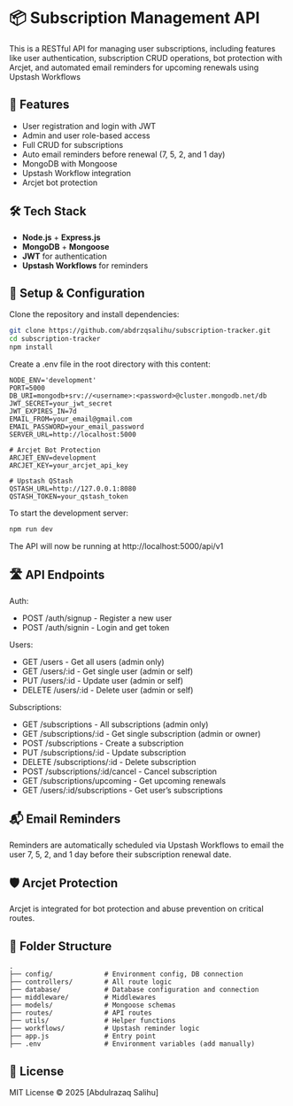 # 📦 Subscription Management API

This is a RESTful API for managing user subscriptions, including features like user authentication, subscription CRUD operations, bot protection with Arcjet, and automated email reminders for upcoming renewals using Upstash Workflows

## 🚀 Features

- User registration and login with JWT
- Admin and user role-based access
- Full CRUD for subscriptions
- Auto email reminders before renewal (7, 5, 2, and 1 day)
- MongoDB with Mongoose
- Upstash Workflow integration
- Arcjet bot protection

## 🛠️ Tech Stack

- **Node.js** + **Express.js**
- **MongoDB** + **Mongoose**
- **JWT** for authentication
- **Upstash Workflows** for reminders

## 🔧 Setup & Configuration

Clone the repository and install dependencies:

```bash
git clone https://github.com/abdrzqsalihu/subscription-tracker.git
cd subscription-tracker
npm install
```

Create a .env file in the root directory with this content:

```env
NODE_ENV='development'
PORT=5000
DB_URI=mongodb+srv://<username>:<password>@cluster.mongodb.net/db
JWT_SECRET=your_jwt_secret
JWT_EXPIRES_IN=7d
EMAIL_FROM=your_email@gmail.com
EMAIL_PASSWORD=your_email_password
SERVER_URL=http://localhost:5000

# Arcjet Bot Protection
ARCJET_ENV=development
ARCJET_KEY=your_arcjet_api_key

# Upstash QStash
QSTASH_URL=http://127.0.0.1:8080
QSTASH_TOKEN=your_qstash_token
```

To start the development server:

```bash
npm run dev
```

The API will now be running at http://localhost:5000/api/v1

## 🛣️ API Endpoints

Auth:
- POST /auth/signup - Register a new user
- POST /auth/signin - Login and get token

Users:
- GET /users - Get all users (admin only)
- GET /users/:id - Get single user (admin or self)
- PUT /users/:id - Update user (admin or self)
- DELETE /users/:id - Delete user (admin or self)

Subscriptions:
- GET /subscriptions - All subscriptions (admin only)
- GET /subscriptions/:id - Get single subscription (admin or owner)
- POST /subscriptions - Create a subscription
- PUT /subscriptions/:id - Update subscription
- DELETE /subscriptions/:id - Delete subscription
- POST /subscriptions/:id/cancel - Cancel subscription
- GET /subscriptions/upcoming - Get upcoming renewals
- GET /users/:id/subscriptions - Get user’s subscriptions

## 📬 Email Reminders

Reminders are automatically scheduled via Upstash Workflows to email the user 7, 5, 2, and 1 day before their subscription renewal date.

## 🛡️ Arcjet Protection

Arcjet is integrated for bot protection and abuse prevention on critical routes.

## 📁 Folder Structure

```
.
├── config/             # Environment config, DB connection
├── controllers/        # All route logic
├── database/           # Database configuration and connection
├── middleware/         # Middlewares
├── models/             # Mongoose schemas
├── routes/             # API routes
├── utils/              # Helper functions
├── workflows/          # Upstash reminder logic
├── app.js              # Entry point
├── .env                # Environment variables (add manually)
```

## 📄 License

MIT License © 2025 [Abdulrazaq Salihu]
